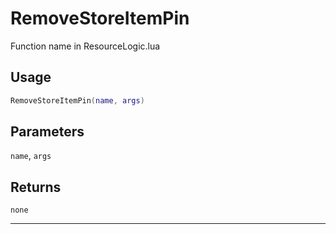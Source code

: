 # RemoveStoreItemPin
Function name in ResourceLogic.lua
## Usage
```lua
RemoveStoreItemPin(name, args)
```
## Parameters
`name`, `args`
## Returns
`none`

---